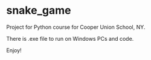 # snake_game

Project for Python course for Cooper Union School, NY.

There is .exe file to run on Windows PCs and code.

Enjoy!
